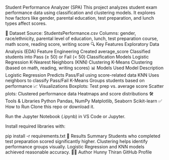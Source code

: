 
Student Performance Analyzer (SPA)
This project analyzes student exam performance data using classification and clustering models. It explores how factors like gender, parental education, test preparation, and lunch types affect scores.

📂 Dataset
Source: StudentsPerformance.csv
Columns:
gender, race/ethnicity, parental level of education, lunch, test preparation course, math score, reading score, writing score
🔍 Key Features
Exploratory Data Analysis (EDA)
Feature Engineering
Created average_score
Classified students into Pass (≥ 50) or Fail (< 50)
Classification Models
Logistic Regression
K-Nearest Neighbors (KNN)
Clustering
K-Means Clustering (based on math, reading, writing scores)
📊 Models Used
Model	Description
Logistic Regression	Predicts Pass/Fail using score-related data
KNN	Uses neighbors to classify Pass/Fail
K-Means	Groups students based on performance
📈 Visualizations
Boxplots: Test prep vs. average score
Scatter plots: Clustered performance data
Heatmaps and score distributions
🛠️ Tools & Libraries
Python
Pandas, NumPy
Matplotlib, Seaborn
Scikit-learn
✅ How to Run
Clone this repo or download it.

Run the Jupyter Notebook (.ipynb) in VS Code or Jupyter.

Install required libraries with:

pip install -r requirements.txt
📌 Results Summary
Students who completed test preparation scored significantly higher.
Clustering helps identify performance groups visually.
Logistic Regression and KNN models achieved reasonable accuracy.
🙋‍♂️ Author
Hunny Thiran 
GitHub Profile